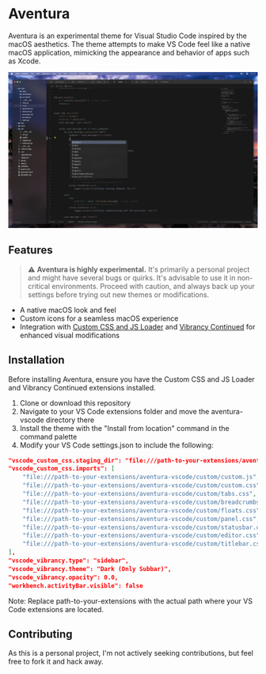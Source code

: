 # Aventura

Aventura is an experimental theme for Visual Studio Code inspired by the macOS aesthetics. The theme attempts to make VS Code feel like a native macOS application, mimicking the appearance and behavior of apps such as Xcode.

![Aventura](image.png)

## Features

> ⚠️ **Aventura is highly experimental.** It's primarily a personal project and might have several bugs or quirks. It's advisable to use it in non-critical environments. Proceed with caution, and always back up your settings before trying out new themes or modifications.

- A native macOS look and feel
- Custom icons for a seamless macOS experience
- Integration with [Custom CSS and JS Loader](https://marketplace.visualstudio.com/items?itemName=be5invis.vscode-custom-css) and [Vibrancy Continued](https://marketplace.visualstudio.com/items?itemName=illixion.vscode-vibrancy-continued) for enhanced visual modifications

## Installation

Before installing Aventura, ensure you have the Custom CSS and JS Loader and Vibrancy Continued extensions installed.

1. Clone or download this repository
2. Navigate to your VS Code extensions folder and move the aventura-vscode directory there
3. Install the theme with the "Install from location" command in the command palette
4. Modify your VS Code settings.json to include the following:

``` json
"vscode_custom_css.staging_dir": "file:///path-to-your-extensions/aventura-vscode/custom",
"vscode_custom_css.imports": [
    "file:///path-to-your-extensions/aventura-vscode/custom/custom.js",
    "file:///path-to-your-extensions/aventura-vscode/custom/custom.css",
    "file:///path-to-your-extensions/aventura-vscode/custom/tabs.css",
    "file:///path-to-your-extensions/aventura-vscode/custom/breadcrumbs.css",
    "file:///path-to-your-extensions/aventura-vscode/custom/floats.css",
    "file:///path-to-your-extensions/aventura-vscode/custom/panel.css",
    "file:///path-to-your-extensions/aventura-vscode/custom/statusbar.css",
    "file:///path-to-your-extensions/aventura-vscode/custom/editor.css",
    "file:///path-to-your-extensions/aventura-vscode/custom/titlebar.css",
],
"vscode_vibrancy.type": "sidebar",
"vscode_vibrancy.theme": "Dark (Only Subbar)",
"vscode_vibrancy.opacity": 0.0,
"workbench.activityBar.visible": false

```

Note: Replace path-to-your-extensions with the actual path where your VS Code extensions are located.

## Contributing

As this is a personal project, I'm not actively seeking contributions, but feel free to fork it and hack away.